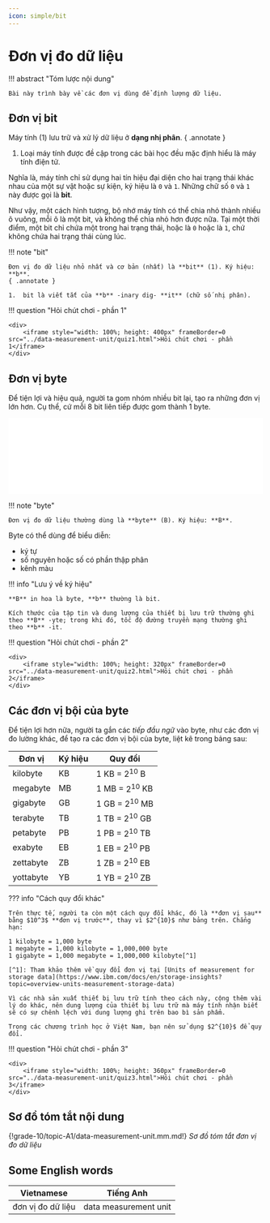 ```yaml
---
icon: simple/bit
---
```


# Đơn vị đo dữ liệu

!!! abstract "Tóm lược nội dung"

    Bài này trình bày về các đơn vị dùng để định lượng dữ liệu.

## Đơn vị bit

Máy tính (1) lưu trữ và xử lý dữ liệu ở **dạng nhị phân**.
{ .annotate }

1.  Loại máy tính được đề cập trong các bài học đều mặc định hiểu là máy tính điện tử.

Nghĩa là, máy tính chỉ sử dụng hai tín hiệu đại diện cho hai trạng thái khác nhau của một sự vật hoặc sự kiện, ký hiệu là `0` và `1`. Những chữ số `0` và `1` này được gọi là **bit**.  

Như vậy, một cách hình tượng, bộ nhớ máy tính có thể chia nhỏ thành nhiều ô vuông, mỗi ô là một bit, và không thể chia nhỏ hơn được nữa. Tại một thời điểm, một bit chỉ chứa một trong hai trạng thái, hoặc là `0` hoặc là `1`, chứ không chứa hai trạng thái cùng lúc.  

!!! note "bit"

    Đơn vị đo dữ liệu nhỏ nhất và cơ bản (nhất) là **bit** (1). Ký hiệu: **b**.
    { .annotate }

    1.  bit là viết tắt của **b** -inary dig- **it** (chữ số nhị phân).

!!! question "Hỏi chút chơi - phần 1"
    
    <div>
        <iframe style="width: 100%; height: 400px" frameBorder=0 src="../data-measurement-unit/quiz1.html">Hỏi chút chơi - phần 1</iframe>
    </div>

## Đơn vị byte

Để tiện lợi và hiệu quả, người ta gom nhóm nhiều bit lại, tạo ra những đơn vị lớn hơn. Cụ thể, cứ mỗi 8 bit liên tiếp được gom thành 1 byte.  

<div>
    <iframe width="100%" height="150px" frameBorder=0 src="../data-measurement-unit/bit-byte.html"></iframe>
</div>

!!! note "byte"

    Đơn vị đo dữ liệu thường dùng là **byte** (B). Ký hiệu: **B**.

Byte có thể dùng để biểu diễn:

- ký tự
- số nguyên hoặc số có phần thập phân
- kênh màu

!!! info "Lưu ý về ký hiệu"

    **B** in hoa là byte, **b** thường là bit.  

    Kích thước của tập tin và dung lượng của thiết bị lưu trữ thường ghi theo **B** -yte; trong khi đó, tốc độ đường truyền mạng thường ghi theo **b** -it.

!!! question "Hỏi chút chơi - phần 2"
    
    <div>
        <iframe style="width: 100%; height: 320px" frameBorder=0 src="../data-measurement-unit/quiz2.html">Hỏi chút chơi - phần 2</iframe>
    </div>

## Các đơn vị bội của byte

Để tiện lợi hơn nữa, người ta gắn các *tiếp đầu ngữ* vào byte, như các đơn vị đo lường khác, để tạo ra các đơn vị bội của byte, liệt kê trong bảng sau:   

| Đơn vị | Ký hiệu | Quy đổi |
| --- | --- | --- |
| kilobyte | KB | 1 KB = $2^{10}$ B |
| megabyte | MB | 1 MB = $2^{10}$ KB |
| gigabyte | GB | 1 GB = $2^{10}$ MB |
| terabyte | TB | 1 TB = $2^{10}$ GB |
| petabyte | PB | 1 PB = $2^{10}$ TB |
| exabyte | EB | 1 EB = $2^{10}$ PB |
| zettabyte | ZB | 1 ZB = $2^{10}$ EB |
| yottabyte | YB | 1 YB = $2^{10}$ ZB |

??? info "Cách quy đổi khác"

    Trên thực tế, người ta còn một cách quy đổi khác, đó là **đơn vị sau** bằng $10^3$ **đơn vị trước**, thay vì $2^{10}$ như bảng trên. Chẳng hạn:   

    1 kilobyte = 1,000 byte  
    1 megabyte = 1,000 kilobyte = 1,000,000 byte  
    1 gigabyte = 1,000 megabyte = 1,000,000 kilobyte[^1]

    [^1]: Tham khảo thêm về quy đổi đơn vị tại [Units of measurement for storage data](https://www.ibm.com/docs/en/storage-insights?topic=overview-units-measurement-storage-data)

    Vì các nhà sản xuất thiết bị lưu trữ tính theo cách này, cộng thêm vài lý do khác, nên dung lượng của thiết bị lưu trữ mà máy tính nhận biết sẽ có sự chênh lệch với dung lượng ghi trên bao bì sản phẩm.  

    Trong các chương trình học ở Việt Nam, bạn nên sử dụng $2^{10}$ để quy đổi.

!!! question "Hỏi chút chơi - phần 3"
    
    <div>
        <iframe style="width: 100%; height: 360px" frameBorder=0 src="../data-measurement-unit/quiz3.html">Hỏi chút chơi - phần 3</iframe>
    </div>

## Sơ đồ tóm tắt nội dung

{!grade-10/topic-A1/data-measurement-unit.mm.md!}
*Sơ đồ tóm tắt đơn vị đo dữ liệu*

## Some English words

| Vietnamese | Tiếng Anh | 
| --- | --- |
| đơn vị đo dữ liệu | data measurement unit |